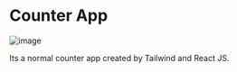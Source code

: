 # Counter App

![image](https://github.com/divyanshuaaliwal/React-Beginner-Projects/assets/127251155/eb3f00cf-7090-41a3-847f-d63dee9935d8)

Its a normal counter app created by Tailwind and React JS. 
